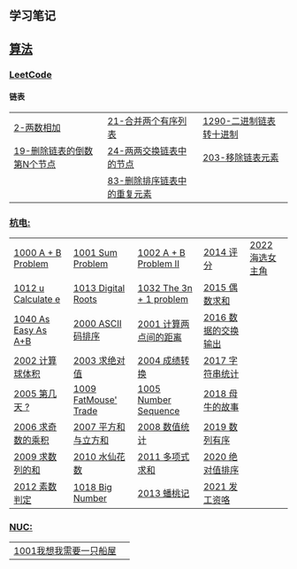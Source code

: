 ## 学习笔记

## [算法](ACM/README.md)

### [LeetCode](https://github.com/wcowboy/StudyNotes/tree/master/ACM/LeetCode)

#### 链表

|                                                              |                                                              |                                                              |
| ------------------------------------------------------------ | ------------------------------------------------------------ | ------------------------------------------------------------ |
| [2-两数相加](/ACM/LeetCode/2-两数之和.md)                    | [21-合并两个有序列表](/ACM/LeetCode/21-合并两个有序列表.md)  | [1290-二进制链表转十进制](/ACM/LeetCode/1290-二进制链表转十进制.md) |
| [19-删除链表的倒数第N个节点](/ACM/LeetCode/19-删除链表的倒数第N个节点.md) | [24-两两交换链表中的节点](/ACM/LeetCode/24-两两交换链表中的节点.md) | [203-移除链表元素](/ACM/LeetCode/203-移除链表元素.md)        |
|                                                              | [83-删除排序链表中的重复元素](/ACM/LeetCode/83-删除排序链表中的重复元素.md) |                                                              |


### [杭电:](ACM)

|                                                              |                                                              |                                                              |                                                              |                                                              |
| ------------------------------------------------------------ | :----------------------------------------------------------- | ------------------------------------------------------------ | ------------------------------------------------------------ | ------------------------------------------------------------ |
| [1000 A + B Problem](https://github.com/wcowboy/StudyNotes/blob/master/ACM/1000%20A%2BB%20Problem.md) | [1001 Sum Problem](https://github.com/wcowboy/StudyNotes/blob/master/ACM/1001%20Sum%20Problem.md) | [1002 A + B Problem II](https://github.com/wcowboy/StudyNotes/blob/master/ACM/1002%20A%20%2B%20B%20Problem%20II.md) | [2014 评分](https://github.com/wcowboy/StudyNotes/blob/master/ACM/2014%20%E8%AF%84%E5%88%86.md) | [2022 海选女主角](https://github.com/wcowboy/StudyNotes/blob/master/ACM/2022%20%E6%B5%B7%E9%80%89%E5%A5%B3%E4%B8%BB%E8%A7%92.md) |
| [1012 u Calculate e](https://github.com/wcowboy/StudyNotes/blob/master/ACM/1012%20u%20Calculate%20e.md) | [1013 Digital Roots](https://github.com/wcowboy/StudyNotes/blob/master/ACM/1013%20Digital%20Roots.md) | [1032 The 3n + 1 problem](https://github.com/wcowboy/StudyNotes/blob/master/ACM/1032%20The%203n%20%2B%201%20problem.md) | [2015 偶数求和](https://github.com/wcowboy/StudyNotes/blob/master/ACM/2015%20%E5%81%B6%E6%95%B0%E6%B1%82%E5%92%8C.md) |                                                              |
| [1040 As Easy As A+B](https://github.com/wcowboy/StudyNotes/blob/master/ACM/1040%20As%20Easy%20As%20A%2BB.md) | [2000 ASCII码排序](https://github.com/wcowboy/StudyNotes/blob/master/ACM/2000%20ASCII%E7%A0%81%E6%8E%92%E5%BA%8F.md) | [2001 计算两点间的距离](https://github.com/wcowboy/StudyNotes/blob/master/ACM/2001%20%E8%AE%A1%E7%AE%97%E4%B8%A4%E7%82%B9%E9%97%B4%E7%9A%84%E8%B7%9D%E7%A6%BB.md) | [2016 数据的交换输出](https://github.com/wcowboy/StudyNotes/blob/master/ACM/2016%20%E6%95%B0%E6%8D%AE%E7%9A%84%E4%BA%A4%E6%8D%A2%E8%BE%93%E5%87%BA.md) |                                                              |
| [2002 计算球体积](https://github.com/wcowboy/StudyNotes/blob/master/ACM/2002%20%E8%AE%A1%E7%AE%97%E7%90%83%E4%BD%93%E7%A7%AF.md) | [2003 求绝对值](https://github.com/wcowboy/StudyNotes/blob/master/ACM/2003%20%E6%B1%82%E7%BB%9D%E5%AF%B9%E5%80%BC.md) | [2004 成绩转换](https://github.com/wcowboy/StudyNotes/blob/master/ACM/2004.md) | [2017 字符串统计](https://github.com/wcowboy/StudyNotes/blob/master/ACM/2017%20%E5%AD%97%E7%AC%A6%E4%B8%B2%E7%BB%9F%E8%AE%A1.md) |                                                              |
| [2005 第几天 ?](https://github.com/wcowboy/StudyNotes/blob/master/ACM/2005%20%E7%AC%AC%E5%87%A0%E5%A4%A9.md) | [1009 FatMouse' Trade](https://github.com/wcowboy/StudyNotes/blob/master/ACM/1009%20FatMouse'%20Trade.md) | [1005 Number Sequence](https://github.com/wcowboy/StudyNotes/blob/master/ACM/1005%20Number%20Sequence.md) | [2018 母牛的故事](https://github.com/wcowboy/StudyNotes/blob/master/ACM/2018%20%20%E6%AF%8D%E7%89%9B%E7%9A%84%E6%95%85%E4%BA%8B.md) |                                                              |
| [2006 求奇数的乘积](https://github.com/wcowboy/StudyNotes/blob/master/ACM/2006%20%E6%B1%82%E5%A5%87%E6%95%B0%E7%9A%84%E4%B9%98%E7%A7%AF.md) | [2007 平方和与立方和](https://github.com/wcowboy/StudyNotes/blob/master/ACM/2007%20%E5%B9%B3%E6%96%B9%E5%92%8C%E4%B8%8E%E7%AB%8B%E6%96%B9%E5%92%8C.md) | [2008 数值统计](https://github.com/wcowboy/StudyNotes/blob/master/ACM/2008%20%E6%95%B0%E5%80%BC%E7%BB%9F%E8%AE%A1.md) | [2019 数列有序](https://github.com/wcowboy/StudyNotes/blob/master/ACM/2019%20%E6%95%B0%E5%88%97%E6%9C%89%E5%BA%8F!.md) |                                                              |
| [2009 求数列的和](https://github.com/wcowboy/StudyNotes/blob/master/ACM/2009%20%E6%B1%82%E6%95%B0%E5%88%97%E7%9A%84%E5%92%8C.md) | [2010 水仙花数](https://github.com/wcowboy/StudyNotes/blob/master/ACM/2010%20%E6%B0%B4%E4%BB%99%E8%8A%B1%E6%95%B0.md) | [2011 多项式求和](https://github.com/wcowboy/StudyNotes/blob/master/ACM/2011%20%E5%A4%9A%E9%A1%B9%E5%BC%8F%E6%B1%82%E5%92%8C.md) | [2020 绝对值排序](https://github.com/wcowboy/StudyNotes/blob/master/ACM/2020%20%E7%BB%9D%E5%AF%B9%E5%80%BC%E6%8E%92%E5%BA%8F.md) |                                                              |
| [2012 素数判定](https://github.com/wcowboy/StudyNotes/blob/master/ACM/2012%20%E7%B4%A0%E6%95%B0%E5%88%A4%E5%AE%9A.md) | [1018 Big Number](https://github.com/wcowboy/StudyNotes/blob/master/ACM/1018%20Big%20Number.md) | [2013 蟠桃记](https://github.com/wcowboy/StudyNotes/blob/master/ACM/2013%20%E8%9F%A0%E6%A1%83%E8%AE%B0.md) | [2021 发工资咯](https://github.com/wcowboy/StudyNotes/blob/master/ACM/2021%20%E5%8F%91%E5%B7%A5%E8%B5%84%E5%92%AF.md) |                                                              |






### [NUC:](ACM/NUC)

|                                                             |      |
| ----------------------------------------------------------- | ---- |
| [1001我想我需要一只船屋](ACM/NUC/1001我想我需要一只船屋.md) |      |


